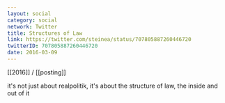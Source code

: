 ```yaml
---
layout: social
category: social
network: Twitter
title: Structures of Law
link: https://twitter.com/steinea/status/707805887260446720
twitterID: 707805887260446720
date: 2016-03-09
---
```


[[2016]] / [[posting]]

it's not just about realpolitik, it's about the structure of law, the inside and out of it

